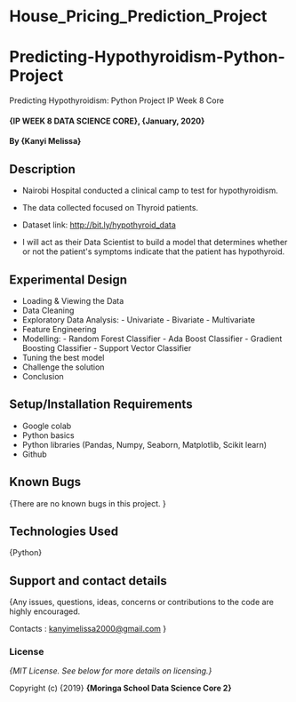 # House_Pricing_Prediction_Project
# Predicting-Hypothyroidism-Python-Project

Predicting Hypothyroidism: Python Project IP Week 8 Core

#### {IP WEEK 8 DATA SCIENCE CORE}, {January, 2020}

#### By **{Kanyi Melissa}**

## Description

* Nairobi Hospital conducted a clinical camp to test for hypothyroidism.

* The data collected focused on Thyroid patients. 

* Dataset link: http://bit.ly/hypothyroid_data
 
* I will act as their Data Scientist to build a model that determines whether or not the patient's symptoms indicate that the patient has hypothyroid.


## Experimental Design

* Loading & Viewing the Data
* Data Cleaning
* Exploratory Data Analysis:
      - Univariate
      - Bivariate
      - Multivariate
* Feature Engineering
* Modelling:
      - Random Forest Classifier
      - Ada Boost Classifier
      - Gradient Boosting Classifier
      - Support Vector Classifier
* Tuning the best model
* Challenge the solution
* Conclusion

## Setup/Installation Requirements

* Google colab
* Python basics
* Python libraries (Pandas, Numpy, Seaborn, Matplotlib, Scikit learn)
* Github

## Known Bugs

{There are no known bugs in this project. }

## Technologies Used

{Python}

## Support and contact details

{Any issues, questions, ideas, concerns or contributions to the code are highly encouraged.

 Contacts : kanyimelissa2000@gmail.com }
 
### License

*{MIT License.  See below for more details on licensing.}*

Copyright (c) {2019} **{Moringa School Data Science Core 2}**
